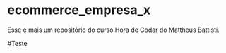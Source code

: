 # ecommerce_empresa_x
Esse é mais um repositório do curso Hora de Codar do Mattheus Battisti.

#Teste
